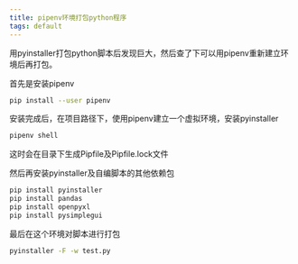 ```yaml
---
title: pipenv环境打包python程序
tags: default
---
```


用pyinstaller打包python脚本后发现巨大，然后查了下可以用pipenv重新建立环境后再打包。

首先是安装pipenv
```bash
pip install --user pipenv
```

安装完成后，在项目路径下，使用pipenv建立一个虚拟环境，安装pyinstaller
```bash
pipenv shell
```
这时会在目录下生成Pipfile及Pipfile.lock文件


然后再安装pyinstaller及自编脚本的其他依赖包
```bash
pip install pyinstaller
pip install pandas
pip install openpyxl
pip install pysimplegui
```


最后在这个环境对脚本进行打包
```bash
pyinstaller -F -w test.py
```
